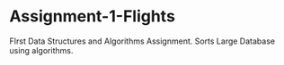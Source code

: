 # Assignment-1-Flights
FIrst Data Structures and Algorithms Assignment. Sorts Large Database using algorithms.
